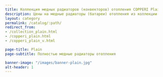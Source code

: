 ```yaml
---
title: Коллекция медных радиаторов (конвекторов) отопления COPPERI Plain
description: Цены на медные радиаторы (батареи) отопления из коллекции COPPERI Plain
layout: category
permalink: /catalog/:path/
redirect_from:
- /collection_plain.html
- /copperi_plain.html
- /copperi_plain_v.html

page-title: Plain
page-subtitle: Полностью медные радиаторы отопления

banner-image: "/images/banner-plain.jpg"
alt-header: 1
---
```


